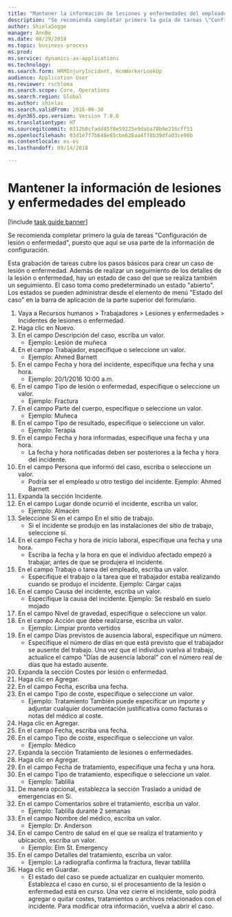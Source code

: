 ```yaml
--- 
title: "Mantener la información de lesiones y enfermedades del empleado"
description: "Se recomienda completar primero la guía de tareas \"Configuración de lesión o enfermedad\", puesto que aquí se usa parte de la información de configuración."
author: ShielaSogge
manager: AnnBe
ms.date: 08/29/2018
ms.topic: business-process
ms.prod: 
ms.service: dynamics-ax-applications
ms.technology: 
ms.search.form: HRMInjuryIncident, HcmWorkerLookUp
audience: Application User
ms.reviewer: rschloma
ms.search.scope: Core, Operations
ms.search.region: Global
ms.author: shielas
ms.search.validFrom: 2016-06-30
ms.dyn365.ops.version: Version 7.0.0
ms.translationtype: HT
ms.sourcegitcommit: 0312b8cfadd45f8e59225e9daba78b9e216cff51
ms.openlocfilehash: 03d1e7f7b648e65cbe628aa4ff8b39dfa03ce96b
ms.contentlocale: es-es
ms.lasthandoff: 09/14/2018

---
```

# <a name="maintain-employee-injury-and-illness-information"></a>Mantener la información de lesiones y enfermedades del empleado

[!include [task guide banner](../../includes/task-guide-banner.md)]

Se recomienda completar primero la guía de tareas "Configuración de lesión o enfermedad", puesto que aquí se usa parte de la información de configuración. 



Esta grabación de tareas cubre los pasos básicos para crear un caso de lesión o enfermedad. Además de realizar un seguimiento de los detalles de la lesión o enfermedad, hay un estado de caso del que se realiza también un seguimiento.  El caso toma como predeterminado un estado "abierto".  Los estados se pueden administrar desde el elemento de menú "Estado del caso" en la barra de aplicación de la parte superior del formulario.

1. Vaya a Recursos humanos > Trabajadores > Lesiones y enfermedades > Incidentes de lesiones o enfermedad.
2. Haga clic en Nuevo.
3. En el campo Descripción del caso, escriba un valor.
    * Ejemplo: Lesión de muñeca  
4. En el campo Trabajador, especifique o seleccione un valor.
    * Ejemplo: Ahmed Barnett  
5. En el campo Fecha y hora del incidente, especifique una fecha y una hora.
    * Ejemplo: 20/1/2016 10:00 a.m.  
6. En el campo Tipo de lesión o enfermedad, especifique o seleccione un valor.
    * Ejemplo: Fractura  
7. En el campo Parte del cuerpo, especifique o seleccione un valor.
    * Ejemplo: Muñeca  
8. En el campo Tipo de resultado, especifique o seleccione un valor.
    * Ejemplo: Terapia  
9. En el campo Fecha y hora informadas, especifique una fecha y una hora.
    * La fecha y hora notificadas deben ser posteriores a la fecha y hora del incidente.  
10. En el campo Persona que informó del caso, escriba o seleccione un valor.
    * Podría ser el empleado u otro testigo del incidente.  Ejemplo: Ahmed Barnett  
11. Expanda la sección Incidente.
12. En el campo Lugar donde ocurrió el incidente, escriba un valor.
    * Ejemplo: Almacén  
13. Seleccione Sí en el campo En el sitio de trabajo.
    * Si el incidente se produjo en las instalaciones del sitio de trabajo, seleccione sí.  
14. En el campo Fecha y hora de inicio laboral, especifique una fecha y una hora.
    * Escriba la fecha y la hora en que el individuo afectado empezó a trabajar, antes de que se produjera el incidente.  
15. En el campo Trabajo o tarea del empleado, escriba un valor.
    * Especifique el trabajo o la tarea que el trabajador estaba realizando cuando se produjo el incidente.  Ejemplo: Cargar cajas  
16. En el campo Causa del incidente, escriba un valor.
    * Especifique la causa del incidente.  Ejemplo: Se resbaló en suelo mojado  
17. En el campo Nivel de gravedad, especifique o seleccione un valor.
18. En el campo Acción que debe realizarse, escriba un valor.
    * Ejemplo: Limpiar pronto vertidos  
19. En el campo Días previstos de ausencia laboral, especifique un número.
    * Especifique el número de días en que está previsto que el trabajador se ausente del trabajo.  Una vez que el individuo vuelva al trabajo, actualice el campo "Días de ausencia laboral" con el número real de días que ha estado ausente.  
20. Expanda la sección Costes por lesión o enfermedad.
21. Haga clic en Agregar.
22. En el campo Fecha, escriba una fecha.
23. En el campo Tipo de coste, especifique o seleccione un valor.
    * Ejemplo: Tratamiento También puede especificar un importe y adjuntar cualquier documentación justificativa como facturas o notas del médico al coste.  
24. Haga clic en Agregar.
25. En el campo Fecha, escriba una fecha.
26. En el campo Tipo de coste, especifique o seleccione un valor.
    * Ejemplo: Médico  
27. Expanda la sección Tratamiento de lesiones o enfermedades.
28. Haga clic en Agregar.
29. En el campo Fecha de tratamiento, especifique una fecha y una hora.
30. En el campo Tipo de tratamiento, especifique o seleccione un valor.
    * Ejemplo: Tablilla  
31. De manera opcional, establezca la sección Traslado a unidad de emergencias en Sí.
32. En el campo Comentarios sobre el tratamiento, escriba un valor.
    * Ejemplo: Tablilla durante 2 semanas  
33. En el campo Nombre del médico, escriba un valor.
    * Ejemplo: Dr. Anderson  
34. En el campo Centro de salud en el que se realiza el tratamiento y ubicación, escriba un valor.
    * Ejemplo: Elm St. Emergency  
35. En el campo Detalles del tratamiento, escriba un valor.
    * Ejemplo: La radiografía confirma la fractura, llevar tablilla  
36. Haga clic en Guardar.
    * El estado del caso se puede actualizar en cualquier momento.  Establezca el caso en curso, si el procesamiento de la lesión o enfermedad está en curso.  Una vez cierre el incidente, solo podrá agregar o quitar costes, tratamientos o archivos relacionados con el incidente.  Para modificar otra información, vuelva a abrir el caso.  


